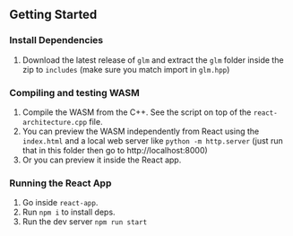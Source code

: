 ## Getting Started

### Install Dependencies

1. Download the latest release of `glm` and extract the `glm` folder inside the zip to `includes` (make sure you match import in `glm.hpp`)

### Compiling and testing WASM

1. Compile the WASM from the C++. See the script on top of the `react-architecture.cpp` file.
1. You can preview the WASM independently from React using the `index.html` and a local web server like `python -m http.server` (just run that in this folder then go to http://localhost:8000)
1. Or you can preview it inside the React app.

### Running the React App

1. Go inside `react-app`.
1. Run `npm i` to install deps.
1. Run the dev server `npm run start`
